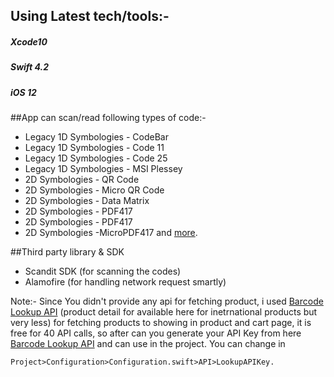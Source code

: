 ## Using Latest tech/tools:-
##### Xcode10
##### Swift 4.2
##### iOS 12


##App can scan/read following types of code:-
- Legacy 1D Symbologies - CodeBar
- Legacy 1D Symbologies - Code 11
- Legacy 1D Symbologies - Code 25
- Legacy 1D Symbologies - MSI Plessey 
- 2D Symbologies - QR Code
- 2D Symbologies - Micro QR Code
- 2D Symbologies - Data Matrix
- 2D Symbologies - PDF417
- 2D Symbologies - PDF417
- 2D Symbologies -MicroPDF417
and [more](https://docs.scandit.com/supported-symbologies.html "more").

##Third party library & SDK
- Scandit SDK (for scanning the codes)
- Alamofire (for handling network request smartly)


Note:-
Since You didn't provide any api for fetching product, i used [Barcode Lookup API](https://www.barcodelookup.com/api "Barcode Lookup") (product detail for available here for inetrnational products but very less) for fetching products to showing in product and cart page, it is free for 40 API calls, so after can you generate your API Key from here [Barcode Lookup API](https://www.barcodelookup.com/api "Barcode Lookup")  and can use in the project.
You can change in 

    Project>Configuration>Configuration.swift>API>LookupAPIKey.
